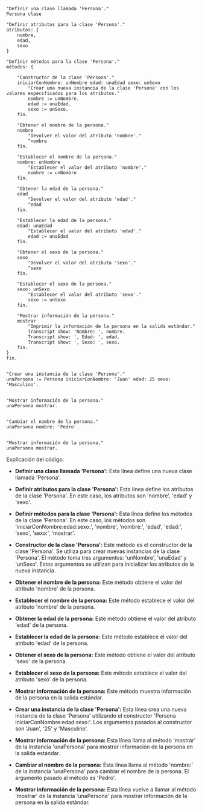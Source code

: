 ```smalltalk
"Definir una clase llamada 'Persona'."
Persona clase

"Definir atributos para la clase 'Persona'."
atributos: {
    nombre,
    edad,
    sexo
}

"Definir métodos para la clase 'Persona'."
métodos: {

    "Constructor de la clase 'Persona'."
    iniciarConNombre: unNombre edad: unaEdad sexo: unSexo
        "Crear una nueva instancia de la clase 'Persona' con los valores especificados para los atributos."
        nombre := unNombre.
        edad := unaEdad.
        sexo := unSexo.
    fin.  

    "Obtener el nombre de la persona."
    nombre
        "Devolver el valor del atributo 'nombre'."
        ^nombre
    fin.

    "Establecer el nombre de la persona."
    nombre: unNombre
        "Establecer el valor del atributo 'nombre'."
        nombre := unNombre
    fin.  

    "Obtener la edad de la persona."
    edad
        "Devolver el valor del atributo 'edad'."
        ^edad
    fin.

    "Establecer la edad de la persona."
    edad: unaEdad
        "Establecer el valor del atributo 'edad'."
        edad := unaEdad
    fin.  

    "Obtener el sexo de la persona."
    sexo
        "Devolver el valor del atributo 'sexo'."
        ^sexo
    fin.

    "Establecer el sexo de la persona."
    sexo: unSexo
        "Establecer el valor del atributo 'sexo'."
        sexo := unSexo
    fin.

    "Mostrar información de la persona."
    mostrar
        "Imprimir la información de la persona en la salida estándar."
        Transcript show: 'Nombre: ', nombre.
        Transcript show: ', Edad: ', edad.
        Transcript show: ', Sexo: ', sexo.
    fin.
}
fin.


"Crear una instancia de la clase 'Persona'."
unaPersona := Persona iniciarConNombre: 'Juan' edad: 25 sexo: 'Masculino'.


"Mostrar información de la persona."
unaPersona mostrar.


"Cambiar el nombre de la persona."
unaPersona nombre: 'Pedro'.


"Mostrar información de la persona."
unaPersona mostrar.
```

Explicación del código:

* **Definir una clase llamada 'Persona':** Esta línea define una nueva clase llamada 'Persona'.


* **Definir atributos para la clase 'Persona':** Esta línea define los atributos de la clase 'Persona'. En este caso, los atributos son 'nombre', 'edad' y 'sexo'.


* **Definir métodos para la clase 'Persona':** Esta línea define los métodos de la clase 'Persona'. En este caso, los métodos son 'iniciarConNombre:edad:sexo:', 'nombre', 'nombre:', 'edad', 'edad:', 'sexo', 'sexo:', 'mostrar'.


* **Constructor de la clase 'Persona':** Este método es el constructor de la clase 'Persona'. Se utiliza para crear nuevas instancias de la clase 'Persona'. El método toma tres argumentos: 'unNombre', 'unaEdad' y 'unSexo'. Estos argumentos se utilizan para inicializar los atributos de la nueva instancia.


* **Obtener el nombre de la persona:** Este método obtiene el valor del atributo 'nombre' de la persona.


* **Establecer el nombre de la persona:** Este método establece el valor del atributo 'nombre' de la persona.


* **Obtener la edad de la persona:** Este método obtiene el valor del atributo 'edad' de la persona.


* **Establecer la edad de la persona:** Este método establece el valor del atributo 'edad' de la persona.


* **Obtener el sexo de la persona:** Este método obtiene el valor del atributo 'sexo' de la persona.


* **Establecer el sexo de la persona:** Este método establece el valor del atributo 'sexo' de la persona.


* **Mostrar información de la persona:** Este método muestra información de la persona en la salida estándar.

* **Crear una instancia de la clase 'Persona':** Esta línea crea una nueva instancia de la clase 'Persona' utilizando el constructor 'Persona iniciarConNombre:edad:sexo:'. Los argumentos pasados al constructor son 'Juan', '25' y 'Masculino'.


* **Mostrar información de la persona:** Esta línea llama al método 'mostrar' de la instancia 'unaPersona' para mostrar información de la persona en la salida estándar.


* **Cambiar el nombre de la persona:** Esta línea llama al método 'nombre:' de la instancia 'unaPersona' para cambiar el nombre de la persona. El argumento pasado al método es 'Pedro'.


* **Mostrar información de la persona:** Esta línea vuelve a llamar al método 'mostrar' de la instancia 'unaPersona' para mostrar información de la persona en la salida estándar.